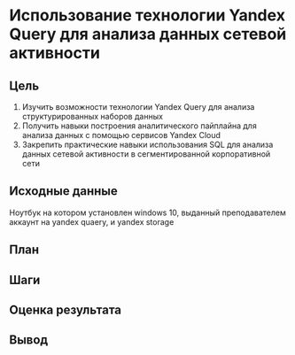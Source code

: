 # Использование технологии Yandex Query для анализа данных сетевой активности
## Цель
1. Изучить возможности технологии Yandex Query для анализа структурированных
наборов данных
2. Получить навыки построения аналитического пайплайна для анализа данных с
помощью сервисов Yandex Cloud
3. Закрепить практические навыки использования SQL для анализа данных сетевой
активности в сегментированной корпоративной сети

## Исходные данные
Ноутбук на котором установлен windows 10, выданный преподавателем аккаунт на yandex quaery, и yandex storage
## План
## Шаги
## Оценка результата
## Вывод
